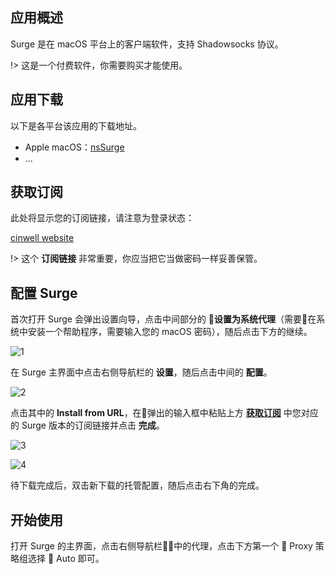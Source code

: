 ## 应用概述

Surge 是在 macOS 平台上的客户端软件，支持 Shadowsocks 协议。

!> 这是一个付费软件，你需要购买才能使用。

## 应用下载

以下是各平台该应用的下载地址。

- Apple macOS：[nsSurge](https://nssurge.com/mac/v3/Surge-latest.zip)
- ...

## 获取订阅

此处将显示您的订阅链接，请注意为登录状态：

[cinwell website](/sublink?type=surge ':include :type=markdown')

!> 这个 **订阅链接** 非常重要，你应当把它当做密码一样妥善保管。

## 配置 Surge

首次打开 Surge 会弹出设置向导，点击中间部分的 **设置为系统代理**（需要在系统中安装一个帮助程序，需要输入您的 macOS 密码），随后点击下方的继续。

![1](https://i.loli.net/2019/02/12/5c625efa572c5.png ':size=600')

在 Surge 主界面中点击右侧导航栏的 **设置**，随后点击中间的 **配置**。

![2](https://i.loli.net/2019/02/12/5c6260bf1d4a7.png ':size=600')

点击其中的 **Install from URL**，在弹出的输入框中粘贴上方 **[获取订阅](#获取订阅)** 中您对应的 Surge 版本的订阅链接并点击 **完成**。

![3](https://i.loli.net/2019/02/12/5c62614889749.png ':size=600')

![4](https://i.loli.net/2019/02/12/5c6261f7386fb.png ':size=600')

待下载完成后，双击新下载的托管配置，随后点击右下角的完成。

## 开始使用

打开 Surge 的主界面，点击右侧导航栏中的代理，点击下方第一个 🍃 Proxy 策略组选择 🏃 Auto 即可。
